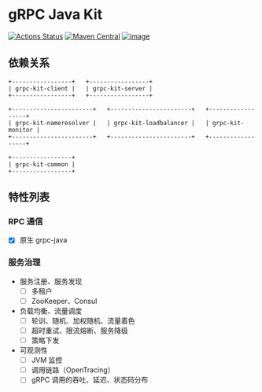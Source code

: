 # gRPC Java Kit

[![Actions Status](https://github.com/fantasticmao/grpc-java-kit/workflows/ci/badge.svg)](https://github.com/fantasticmao/grpc-java-kit/actions)
[![Maven Central](https://img.shields.io/maven-central/v/cn.fantasticmao.grpc-kit/grpc-kit-all.svg?label=Maven%20Central)](https://search.maven.org/search?q=g:%22cn.fantasticmao.grpc-kit%22)
[![image](https://img.shields.io/badge/license-MIT-green.svg)](https://github.com/fantasticmao/grpc-java-kit/blob/main/LICENSE)

## 依赖关系

```text
+-----------------+   +-----------------+
| grpc-kit-client |   | grpc-kit-server |
+-----------------+   +-----------------+

+-----------------------+   +-----------------------+   +------------------+
| grpc-kit-nameresolver |   | grpc-kit-loadbalancer |   | grpc-kit-monitor |
+-----------------------+   +-----------------------+   +------------------+

+-----------------+
| grpc-kit-common |
+-----------------+
```

## 特性列表

### RPC 通信

- [x] 原生 grpc-java

### 服务治理

- 服务注册、服务发现
    - [ ] 多租户
    - [ ] ZooKeeper、Consul
- 负载均衡、流量调度
    - [ ] 轮训、随机、加权随机、流量着色
    - [ ] 超时重试、限流熔断、服务降级
    - [ ] 策略下发
- 可观测性
    - [ ] JVM 监控
    - [ ] 调用链路（OpenTracing）
    - [ ] gRPC 调用的吞吐、延迟、状态码分布
